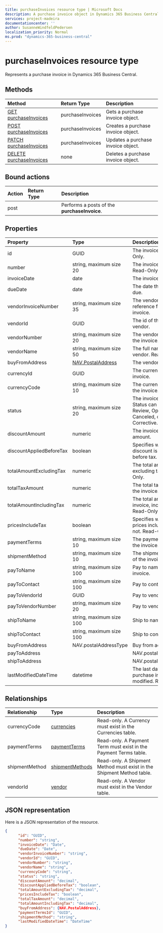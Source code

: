 ```yaml
---
title: purchaseInvoices resource type | Microsoft Docs
description: A purchase invoice object in Dynamics 365 Business Central.
services: project-madeira
documentationcenter: ''
author: SusanneWindfeldPedersen
localization_priority: Normal
ms.prod: "dynamics-365-business-central"
---
```


# purchaseInvoices resource type
Represents a purchase invoice in Dynamics 365 Business Central. 


## Methods

| Method                                                             | Return Type    |Description                     |
|:-------------------------------------------------------------------|:---------------|:-------------------------------|
|[GET purchaseInvoices](../api/dynamics-purchaseinvoice-get.md)      |purchaseInvoices|Gets a purchase invoice object.|
|[POST purchaseInvoices](../api/dynamics-create-purchaseinvoice.md)  |purchaseInvoices|Creates a purchase invoice object.|
|[PATCH purchaseInvoices](../api/dynamics-purchaseinvoice-update.md) |purchaseInvoices|Updates a purchase invoice object.|
|[DELETE purchaseInvoices](../api/dynamics-purchaseinvoice-delete.md)|none            |Deletes a purchase invoice object.|

## Bound actions

| Action    | Return Type |Description                    |
|:----------|:------------|:------------------------------|
|post       |             |Performs a posts of the **purchaseInvoice**.|


## Properties

| Property       | Type       |Description     |
|:---------------|:-----------|:---------------|
|id  |GUID  |The invoice ID. Read-Only.        |
|number  |string, maximum size 20|The invoice number. Read-Only. |
|invoiceDate |date |The invoice date.|
|dueDate |date |The date the invoice is due. |
|vendorInvoiceNumber |string, maximum size 35|The vendor sales order reference for the invoice.|
|vendorId |GUID |The id of the invoice vendor. |
|vendorNumber |string, maximum size 20|The vendor number for the invoice.|
|vendorName   |string, maximum size 50|The full name of the vendor. Read-Only. |
|buyFromAddress|[NAV.PostalAddress](dynamics-complextypes.md)|The vendor's address.  |
|currencyId |GUID|The currency Id for the invoice.   |
|currencyCode |string, maximum size 10|The currency code for the invoice. |
|status |string, maximum size 20|The invoice status. Status can be: Draft, In Review, Open, Paid, Canceled, or Corrective. Read-Only.|
|discountAmount |numeric   |The invoice discount amount.|
|discountAppliedBeforeTax|boolean |Specifies whether the discount is applied before tax.      |
|totalAmountExcludingTax|numeric  |The total amount excluding tax. Read-Only.                 |
|totalTaxAmount         |numeric  |The total tax amount for the invoice. Read-Only.           |
|totalAmountIncludingTax|numeric  |The total amount for the invoice, including tax. Read-Only.|
|pricesIncludeTax       |boolean  |Specifies whether the prices include Tax or not. Read-Only.|
|paymentTerms           |string, maximum size 10|The payment terms of the invoice.   |
|shipmentMethod         |string, maximum size 10|The shipment method of the invoice. |
|payToName|string, maximum size 100 |Pay to name of the invoice. |
|payToContact|string, maximum size 100 |Pay to contact.|
|payToVendorId|GUID |Pay to vendor id. |
|payToVendorNumber|string, maximum size 20 |Pay to vendor number. |
|shipToName|string, maximum size 100|Ship to name. |
|shipToContact|string, maximum size 100|Ship to contact. |
|buyFromAddress|NAV.postalAddressType |Buy from address. |
|payToAddress| |NAV.postalAddressType |Pay to address. |
|shipToAddress| |NAV.postalAddressType |Ship to address. |
|lastModifiedDateTime |datetime  |The last datetime the purchase invoice was modified. Read-Only.|

## Relationships

| Relationship | Type	                           |Description|
|:-------------|:----------------------------------|:----------|
|currencyCode  |[currencies](dynamics-currencies.md) |Read-only. A Currency must exist in the Currencies table.|
|paymentTerms  |[paymentTerms](dynamics-paymentterms.md) |Read-only. A Payment Term must exist in the Payment Terms table.|
|shipmentMethod|[shipmentMethods](dynamics-shipmentmethods.md) |Read-only. A Shipment Method must exist in the Shipment Method table.|
|vendorId      |[vendor](dynamics-vendor.md) |Read-only. A Vendor must exist in the Vendor table.|


## JSON representation

Here is a JSON representation of the resource.


```json
{
      "id": "GUID",
      "number": "string",
      "invoiceDate": "Date",
      "dueDate": "Date",
      "vendorInvoiceNumber": "string",
      "vendorId": "GUID",
      "vendorNumber": "string",
      "vendorName": "string",
      "currencyCode": "string",
      "status": "string",
      "discountAmount": "decimal",
      "discountAppliedBeforeTax": "boolean",
      "totalAmountExcludingTax": "decimal",
      "pricesIncludeTax": "boolean",
      "totalTaxAmount": "decimal",
      "totalAmountIncludingTax": "decimal",
      "buyFromAddress": {NAV.PostalAddress},
      "paymentTermsId": "GUID",
      "shipmentMethod": "string",
      "lastModifiedDateTime": "DateTime"
}
```
